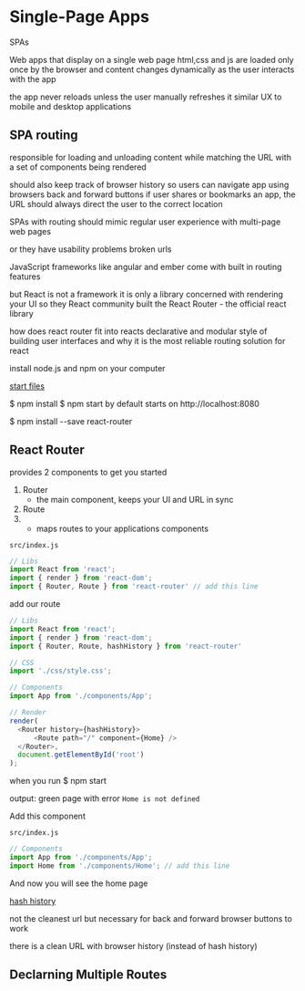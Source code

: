 # Single-Page Apps
SPAs

Web apps that display on a single web page
html,css and js are loaded only once by the browser
and content changes dynamically as the user interacts with the app

the app never reloads unless the user manually refreshes it
similar UX to mobile and desktop applications

## SPA routing
responsible for loading and unloading content while matching the URL with a set of components being rendered

should also keep track of browser history
so users can navigate app using browsers back and forward buttons
if user shares or bookmarks an app, the URL should always direct the user to the correct location

SPAs with routing should mimic regular user experience with multi-page web pages

or they have usability problems
broken urls

JavaScript frameworks like angular and ember come with built in routing features

but React is not a framework
it is only a library concerned with rendering your UI
so they React community built the React Router - the official react library

how does react router fit into reacts declarative and modular style of building user interfaces and why it is the most reliable routing solution for react

install node.js and npm on your computer

[start files](https://github.com/ReactTraining/react-router)

$ npm install
$ npm start
by default starts on http://localhost:8080

$ npm install --save react-router

## React Router
provides 2 components to get you started
1. Router
    * the main component, keeps your UI and URL in sync
2. Route
3.  * maps routes to your applications components

`src/index.js`

```js
// Libs
import React from 'react';
import { render } from 'react-dom';
import { Router, Route } from 'react-router' // add this line
```

add our route

```js
// Libs
import React from 'react';
import { render } from 'react-dom';
import { Router, Route, hashHistory } from 'react-router'

// CSS
import './css/style.css';

// Components
import App from './components/App';

// Render
render(
  <Router history={hashHistory}>
      <Route path="/" component={Home} />
  </Router>,
  document.getElementById('root')
);
```

when you run
$ npm start

output: green page with error `Home is not defined`

Add this component

`src/index.js`

```js
// Components
import App from './components/App';
import Home from './components/Home'; // add this line
```

And now you will see the home page

[hash history](https://i.imgur.com/f8CLFMU.png)

not the cleanest url but necessary for back and forward browser buttons to work

there is a clean URL with browser history (instead of hash history)

## Declarning Multiple Routes

